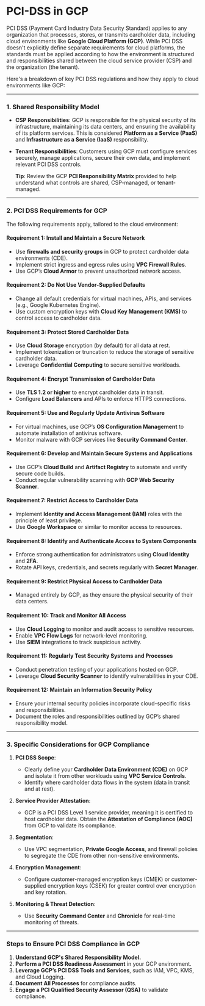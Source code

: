# PCI-DSS in GCP

PCI DSS (Payment Card Industry Data Security Standard) applies to any organization that processes, stores, or transmits cardholder data, including cloud environments like **Google Cloud Platform (GCP)**. While PCI DSS doesn't explicitly define separate requirements for cloud platforms, the standards must be applied according to how the environment is structured and responsibilities shared between the cloud service provider (CSP) and the organization (the tenant). 

Here's a breakdown of key PCI DSS regulations and how they apply to cloud environments like GCP:

---

### **1. Shared Responsibility Model**
- **CSP Responsibilities**:
  GCP is responsible for the physical security of its infrastructure, maintaining its data centers, and ensuring the availability of its platform services. This is considered **Platform as a Service (PaaS)** and **Infrastructure as a Service (IaaS)** responsibility.
- **Tenant Responsibilities**:
  Customers using GCP must configure services securely, manage applications, secure their own data, and implement relevant PCI DSS controls.

   **Tip**: Review the GCP **PCI Responsibility Matrix** provided to help understand what controls are shared, CSP-managed, or tenant-managed.

---

### **2. PCI DSS Requirements for GCP**
The following requirements apply, tailored to the cloud environment:

#### **Requirement 1: Install and Maintain a Secure Network**
- Use **firewalls and security groups** in GCP to protect cardholder data environments (CDE).
- Implement strict ingress and egress rules using **VPC Firewall Rules**.
- Use GCP’s **Cloud Armor** to prevent unauthorized network access.

#### **Requirement 2: Do Not Use Vendor-Supplied Defaults**
- Change all default credentials for virtual machines, APIs, and services (e.g., Google Kubernetes Engine).
- Use custom encryption keys with **Cloud Key Management (KMS)** to control access to cardholder data.

#### **Requirement 3: Protect Stored Cardholder Data**
- Use **Cloud Storage** encryption (by default) for all data at rest.
- Implement tokenization or truncation to reduce the storage of sensitive cardholder data.
- Leverage **Confidential Computing** to secure sensitive workloads.

#### **Requirement 4: Encrypt Transmission of Cardholder Data**
- Use **TLS 1.2 or higher** to encrypt cardholder data in transit.
- Configure **Load Balancers** and APIs to enforce HTTPS connections.

#### **Requirement 5: Use and Regularly Update Antivirus Software**
- For virtual machines, use GCP’s **OS Configuration Management** to automate installation of antivirus software.
- Monitor malware with GCP services like **Security Command Center**.

#### **Requirement 6: Develop and Maintain Secure Systems and Applications**
- Use GCP’s **Cloud Build** and **Artifact Registry** to automate and verify secure code builds.
- Conduct regular vulnerability scanning with **GCP Web Security Scanner**.

#### **Requirement 7: Restrict Access to Cardholder Data**
- Implement **Identity and Access Management (IAM)** roles with the principle of least privilege.
- Use **Google Workspace** or similar to monitor access to resources.

#### **Requirement 8: Identify and Authenticate Access to System Components**
- Enforce strong authentication for administrators using **Cloud Identity** and **2FA**.
- Rotate API keys, credentials, and secrets regularly with **Secret Manager**.

#### **Requirement 9: Restrict Physical Access to Cardholder Data**
- Managed entirely by GCP, as they ensure the physical security of their data centers.

#### **Requirement 10: Track and Monitor All Access**
- Use **Cloud Logging** to monitor and audit access to sensitive resources.
- Enable **VPC Flow Logs** for network-level monitoring.
- Use **SIEM** integrations to track suspicious activity.

#### **Requirement 11: Regularly Test Security Systems and Processes**
- Conduct penetration testing of your applications hosted on GCP.
- Leverage **Cloud Security Scanner** to identify vulnerabilities in your CDE.

#### **Requirement 12: Maintain an Information Security Policy**
- Ensure your internal security policies incorporate cloud-specific risks and responsibilities.
- Document the roles and responsibilities outlined by GCP’s shared responsibility model.

---

### **3. Specific Considerations for GCP Compliance**
1. **PCI DSS Scope**:
   - Clearly define your **Cardholder Data Environment (CDE)** on GCP and isolate it from other workloads using **VPC Service Controls**.
   - Identify where cardholder data flows in the system (data in transit and at rest).

2. **Service Provider Attestation**:
   - GCP is a PCI DSS Level 1 service provider, meaning it is certified to host cardholder data. Obtain the **Attestation of Compliance (AOC)** from GCP to validate its compliance.

3. **Segmentation**:
   - Use VPC segmentation, **Private Google Access**, and firewall policies to segregate the CDE from other non-sensitive environments.

4. **Encryption Management**:
   - Configure customer-managed encryption keys (CMEK) or customer-supplied encryption keys (CSEK) for greater control over encryption and key rotation.

5. **Monitoring & Threat Detection**:
   - Use **Security Command Center** and **Chronicle** for real-time monitoring of threats.

---

### **Steps to Ensure PCI DSS Compliance in GCP**
1. **Understand GCP's Shared Responsibility Model.**
2. **Perform a PCI DSS Readiness Assessment** in your GCP environment.
3. **Leverage GCP’s PCI DSS Tools and Services**, such as IAM, VPC, KMS, and Cloud Logging.
4. **Document All Processes** for compliance audits.
5. **Engage a PCI Qualified Security Assessor (QSA)** to validate compliance.
